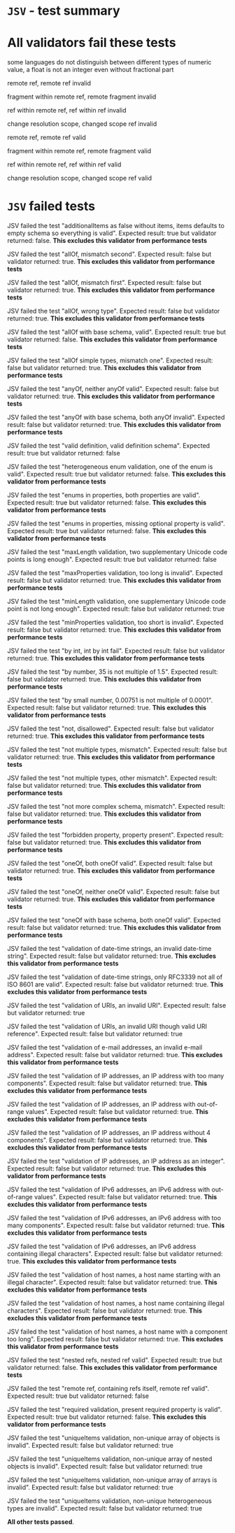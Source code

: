 # `JSV` - test summary

# All validators fail these tests

some languages do not distinguish between different types of numeric value, a float is not an integer even without fractional part

remote ref, remote ref invalid

fragment within remote ref, remote fragment invalid

ref within remote ref, ref within ref invalid

change resolution scope, changed scope ref invalid

remote ref, remote ref valid

fragment within remote ref, remote fragment valid

ref within remote ref, ref within ref valid

change resolution scope, changed scope ref valid


# `JSV` failed tests

JSV failed the test &quot;additionalItems as false without items, items defaults to empty schema so everything is valid&quot;. Expected result: true but validator returned: false. **This excludes this validator from performance tests**

JSV failed the test &quot;allOf, mismatch second&quot;. Expected result: false but validator returned: true. **This excludes this validator from performance tests**

JSV failed the test &quot;allOf, mismatch first&quot;. Expected result: false but validator returned: true. **This excludes this validator from performance tests**

JSV failed the test &quot;allOf, wrong type&quot;. Expected result: false but validator returned: true. **This excludes this validator from performance tests**

JSV failed the test &quot;allOf with base schema, valid&quot;. Expected result: true but validator returned: false. **This excludes this validator from performance tests**

JSV failed the test &quot;allOf simple types, mismatch one&quot;. Expected result: false but validator returned: true. **This excludes this validator from performance tests**

JSV failed the test &quot;anyOf, neither anyOf valid&quot;. Expected result: false but validator returned: true. **This excludes this validator from performance tests**

JSV failed the test &quot;anyOf with base schema, both anyOf invalid&quot;. Expected result: false but validator returned: true. **This excludes this validator from performance tests**

JSV failed the test &quot;valid definition, valid definition schema&quot;. Expected result: true but validator returned: false

JSV failed the test &quot;heterogeneous enum validation, one of the enum is valid&quot;. Expected result: true but validator returned: false. **This excludes this validator from performance tests**

JSV failed the test &quot;enums in properties, both properties are valid&quot;. Expected result: true but validator returned: false. **This excludes this validator from performance tests**

JSV failed the test &quot;enums in properties, missing optional property is valid&quot;. Expected result: true but validator returned: false. **This excludes this validator from performance tests**

JSV failed the test &quot;maxLength validation, two supplementary Unicode code points is long enough&quot;. Expected result: true but validator returned: false

JSV failed the test &quot;maxProperties validation, too long is invalid&quot;. Expected result: false but validator returned: true. **This excludes this validator from performance tests**

JSV failed the test &quot;minLength validation, one supplementary Unicode code point is not long enough&quot;. Expected result: false but validator returned: true

JSV failed the test &quot;minProperties validation, too short is invalid&quot;. Expected result: false but validator returned: true. **This excludes this validator from performance tests**

JSV failed the test &quot;by int, int by int fail&quot;. Expected result: false but validator returned: true. **This excludes this validator from performance tests**

JSV failed the test &quot;by number, 35 is not multiple of 1.5&quot;. Expected result: false but validator returned: true. **This excludes this validator from performance tests**

JSV failed the test &quot;by small number, 0.00751 is not multiple of 0.0001&quot;. Expected result: false but validator returned: true. **This excludes this validator from performance tests**

JSV failed the test &quot;not, disallowed&quot;. Expected result: false but validator returned: true. **This excludes this validator from performance tests**

JSV failed the test &quot;not multiple types, mismatch&quot;. Expected result: false but validator returned: true. **This excludes this validator from performance tests**

JSV failed the test &quot;not multiple types, other mismatch&quot;. Expected result: false but validator returned: true. **This excludes this validator from performance tests**

JSV failed the test &quot;not more complex schema, mismatch&quot;. Expected result: false but validator returned: true. **This excludes this validator from performance tests**

JSV failed the test &quot;forbidden property, property present&quot;. Expected result: false but validator returned: true. **This excludes this validator from performance tests**

JSV failed the test &quot;oneOf, both oneOf valid&quot;. Expected result: false but validator returned: true. **This excludes this validator from performance tests**

JSV failed the test &quot;oneOf, neither oneOf valid&quot;. Expected result: false but validator returned: true. **This excludes this validator from performance tests**

JSV failed the test &quot;oneOf with base schema, both oneOf valid&quot;. Expected result: false but validator returned: true. **This excludes this validator from performance tests**

JSV failed the test &quot;validation of date-time strings, an invalid date-time string&quot;. Expected result: false but validator returned: true. **This excludes this validator from performance tests**

JSV failed the test &quot;validation of date-time strings, only RFC3339 not all of ISO 8601 are valid&quot;. Expected result: false but validator returned: true. **This excludes this validator from performance tests**

JSV failed the test &quot;validation of URIs, an invalid URI&quot;. Expected result: false but validator returned: true

JSV failed the test &quot;validation of URIs, an invalid URI though valid URI reference&quot;. Expected result: false but validator returned: true

JSV failed the test &quot;validation of e-mail addresses, an invalid e-mail address&quot;. Expected result: false but validator returned: true. **This excludes this validator from performance tests**

JSV failed the test &quot;validation of IP addresses, an IP address with too many components&quot;. Expected result: false but validator returned: true. **This excludes this validator from performance tests**

JSV failed the test &quot;validation of IP addresses, an IP address with out-of-range values&quot;. Expected result: false but validator returned: true. **This excludes this validator from performance tests**

JSV failed the test &quot;validation of IP addresses, an IP address without 4 components&quot;. Expected result: false but validator returned: true. **This excludes this validator from performance tests**

JSV failed the test &quot;validation of IP addresses, an IP address as an integer&quot;. Expected result: false but validator returned: true. **This excludes this validator from performance tests**

JSV failed the test &quot;validation of IPv6 addresses, an IPv6 address with out-of-range values&quot;. Expected result: false but validator returned: true. **This excludes this validator from performance tests**

JSV failed the test &quot;validation of IPv6 addresses, an IPv6 address with too many components&quot;. Expected result: false but validator returned: true. **This excludes this validator from performance tests**

JSV failed the test &quot;validation of IPv6 addresses, an IPv6 address containing illegal characters&quot;. Expected result: false but validator returned: true. **This excludes this validator from performance tests**

JSV failed the test &quot;validation of host names, a host name starting with an illegal character&quot;. Expected result: false but validator returned: true. **This excludes this validator from performance tests**

JSV failed the test &quot;validation of host names, a host name containing illegal characters&quot;. Expected result: false but validator returned: true. **This excludes this validator from performance tests**

JSV failed the test &quot;validation of host names, a host name with a component too long&quot;. Expected result: false but validator returned: true. **This excludes this validator from performance tests**

JSV failed the test &quot;nested refs, nested ref valid&quot;. Expected result: true but validator returned: false. **This excludes this validator from performance tests**

JSV failed the test &quot;remote ref, containing refs itself, remote ref valid&quot;. Expected result: true but validator returned: false

JSV failed the test &quot;required validation, present required property is valid&quot;. Expected result: true but validator returned: false. **This excludes this validator from performance tests**

JSV failed the test &quot;uniqueItems validation, non-unique array of objects is invalid&quot;. Expected result: false but validator returned: true

JSV failed the test &quot;uniqueItems validation, non-unique array of nested objects is invalid&quot;. Expected result: false but validator returned: true

JSV failed the test &quot;uniqueItems validation, non-unique array of arrays is invalid&quot;. Expected result: false but validator returned: true

JSV failed the test &quot;uniqueItems validation, non-unique heterogeneous types are invalid&quot;. Expected result: false but validator returned: true

**All other tests passed**.
